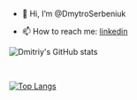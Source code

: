 - 👋 Hi, I’m @DmytroSerbeniuk

- 📫 How to reach me: [linkedin](https://www.linkedin.com/in/dmytro-serbeniuk-b64b15128/)

![Dmitriy's GitHub stats](https://github-readme-stats.vercel.app/api?username=DmytroSerbeniuk&show_icons=true)

<br/>

[![Top Langs](https://github-readme-stats.vercel.app/api/top-langs/?username=DmytroSerbeniuk&hide_progress=true)](https://github.com/anuraghazra/github-readme-stats)

<br/>
